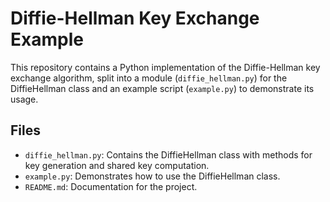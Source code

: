 # Diffie-Hellman Key Exchange Example

This repository contains a Python implementation of the Diffie-Hellman key exchange algorithm, split into a module (`diffie_hellman.py`) for the DiffieHellman class and an example script (`example.py`) to demonstrate its usage.

## Files

- `diffie_hellman.py`: Contains the DiffieHellman class with methods for key generation and shared key computation.
- `example.py`: Demonstrates how to use the DiffieHellman class.
- `README.md`: Documentation for the project.
